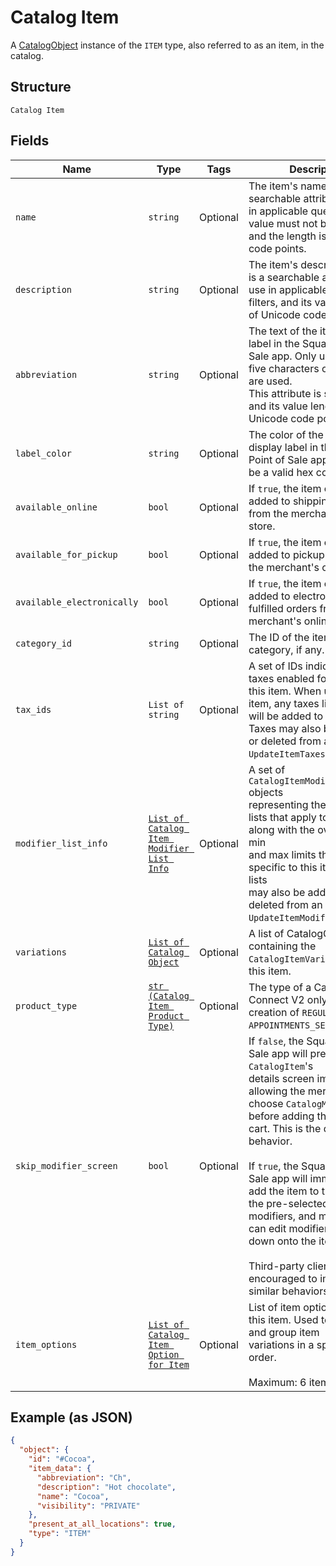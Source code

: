 
# Catalog Item

A [CatalogObject](#type-CatalogObject) instance of the `ITEM` type, also referred to as an item, in the catalog.

## Structure

`Catalog Item`

## Fields

| Name | Type | Tags | Description |
|  --- | --- | --- | --- |
| `name` | `string` | Optional | The item's name. This is a searchable attribute for use in applicable query filters, its value must not be empty, and the length is of Unicode code points. |
| `description` | `string` | Optional | The item's description. This is a searchable attribute for use in applicable query filters, and its value length is of Unicode code points. |
| `abbreviation` | `string` | Optional | The text of the item's display label in the Square Point of Sale app. Only up to the first five characters of the string are used.<br>This attribute is searchable, and its value length is of Unicode code points. |
| `label_color` | `string` | Optional | The color of the item's display label in the Square Point of Sale app. This must be a valid hex color code. |
| `available_online` | `bool` | Optional | If `true`, the item can be added to shipping orders from the merchant's online store. |
| `available_for_pickup` | `bool` | Optional | If `true`, the item can be added to pickup orders from the merchant's online store. |
| `available_electronically` | `bool` | Optional | If `true`, the item can be added to electronically fulfilled orders from the merchant's online store. |
| `category_id` | `string` | Optional | The ID of the item's category, if any. |
| `tax_ids` | `List of string` | Optional | A set of IDs indicating the taxes enabled for<br>this item. When updating an item, any taxes listed here will be added to the item.<br>Taxes may also be added to or deleted from an item using `UpdateItemTaxes`. |
| `modifier_list_info` | [`List of Catalog Item Modifier List Info`](/doc/models/catalog-item-modifier-list-info.md) | Optional | A set of `CatalogItemModifierListInfo` objects<br>representing the modifier lists that apply to this item, along with the overrides and min<br>and max limits that are specific to this item. Modifier lists<br>may also be added to or deleted from an item using `UpdateItemModifierLists`. |
| `variations` | [`List of Catalog Object`](/doc/models/catalog-object.md) | Optional | A list of CatalogObjects containing the `CatalogItemVariation`s for this item. |
| `product_type` | [`str (Catalog Item Product Type)`](/doc/models/catalog-item-product-type.md) | Optional | The type of a CatalogItem. Connect V2 only allows the creation of `REGULAR` or `APPOINTMENTS_SERVICE` items. |
| `skip_modifier_screen` | `bool` | Optional | If `false`, the Square Point of Sale app will present the `CatalogItem`'s<br>details screen immediately, allowing the merchant to choose `CatalogModifier`s<br>before adding the item to the cart.  This is the default behavior.<br><br>If `true`, the Square Point of Sale app will immediately add the item to the cart with the pre-selected<br>modifiers, and merchants can edit modifiers by drilling down onto the item's details.<br><br>Third-party clients are encouraged to implement similar behaviors. |
| `item_options` | [`List of Catalog Item Option for Item`](/doc/models/catalog-item-option-for-item.md) | Optional | List of item options IDs for this item. Used to manage and group item<br>variations in a specified order.<br><br>Maximum: 6 item options. |

## Example (as JSON)

```json
{
  "object": {
    "id": "#Cocoa",
    "item_data": {
      "abbreviation": "Ch",
      "description": "Hot chocolate",
      "name": "Cocoa",
      "visibility": "PRIVATE"
    },
    "present_at_all_locations": true,
    "type": "ITEM"
  }
}
```


